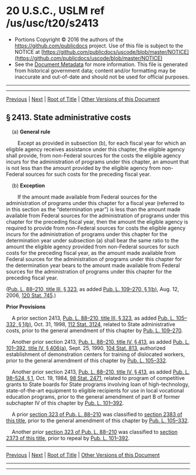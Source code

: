 ---
---

# 20 U.S.C., USLM ref /us/usc/t20/s2413

* Portions Copyright © 2016 the authors of the https://github.com/publicdocs project.
  Use of this file is subject to the NOTICE at [https://github.com/publicdocs/uscode/blob/master/NOTICE](https://github.com/publicdocs/uscode/blob/master/NOTICE)
* See the [Document Metadata](././../../../../../..//README.md) for more information.
  This file is generated from historical government data; content and/or formatting may be inaccurate and out-of-date and should not be used for official purposes.

----------
----------

[Previous](./../../../../../..//us/usc/t20/ch44/schIII/ptB/m__us_usc_t20_s2412.md) | [Next](./../../../../../..//us/usc/t20/ch44/schIII/ptB/m__us_usc_t20_s2414.md) | [Root of Title](./../../../../../../) | [Other Versions of this Document](https://publicdocs.github.io/go/links?ns=uslm&ref=%2Fus%2Fusc%2Ft20%2Fs2413)

## § 2413. State administrative costs

    (a) __General rule__ 

        Except as provided in subsection (b), for each fiscal year for which an eligible agency receives assistance under this chapter, the eligible agency shall provide, from non-Federal sources for the costs the eligible agency incurs for the administration of programs under this chapter, an amount that is not less than the amount provided by the eligible agency from non-Federal sources for such costs for the preceding fiscal year.

    (b) __Exception__ 

        If the amount made available from Federal sources for the administration of programs under this chapter for a fiscal year (referred to in this section as the “determination year”) is less than the amount made available from Federal sources for the administration of programs under this chapter for the preceding fiscal year, then the amount the eligible agency is required to provide from non-Federal sources for costs the eligible agency incurs for the administration of programs under this chapter for the determination year under subsection (a) shall bear the same ratio to the amount the eligible agency provided from non-Federal sources for such costs for the preceding fiscal year, as the amount made available from Federal sources for the administration of programs under this chapter for the determination year bears to the amount made available from Federal sources for the administration of programs under this chapter for the preceding fiscal year.

([Pub. L. 88–210, title III, § 323][/us/pl/88/210/s323], as added [Pub. L. 109–270, § 1(b)][/us/pl/109/270/s1/b], Aug. 12, 2006, [120 Stat. 745][/us/stat/120/745].)

 __Prior Provisions__ 

    A prior section 2413, [Pub. L. 88–210, title III, § 323][/us/pl/88/210/s323], as added [Pub. L. 105–332, § 1(b)][/us/pl/105/332/s1/b], Oct. 31, 1998, [112 Stat. 3124][/us/stat/112/3124], related to State administrative costs, prior to the general amendment of this chapter by [Pub. L. 109–270][/us/pl/109/270].

    Another prior section 2413, [Pub. L. 88–210, title IV, § 413][/us/pl/88/210/s413], as added [Pub. L. 101–392, title IV, § 406(a)][/us/pl/101/392/s406/a], Sept. 25, 1990, [104 Stat. 813][/us/stat/104/813], authorized establishment of demonstration centers for training of dislocated workers, prior to the general amendment of this chapter by [Pub. L. 105–332][/us/pl/105/332].

    Another prior section 2413, [Pub. L. 88–210, title IV, § 413][/us/pl/88/210/s413], as added [Pub. L. 98–524, § 1][/us/pl/98/524/s1], Oct. 19, 1984, [98 Stat. 2471][/us/stat/98/2471], related to program of competitive grants to State boards for State programs involving loan of high-technology, state-of-the-art equipment to eligible recipients for use in local vocational education programs, prior to the general amendment of part B of former subchapter IV of this chapter by [Pub. L. 101–392][/us/pl/101/392].

    A prior [section 323 of Pub. L. 88–210][/us/pl/88/210/s323] was classified to [section 2383 of this title][/us/usc/t20/s2383], prior to the general amendment of this chapter by [Pub. L. 105–332][/us/pl/105/332].

    Another prior [section 323 of Pub. L. 88–210][/us/pl/88/210/s323] was classified to [section 2373 of this title][/us/usc/t20/s2373], prior to repeal by [Pub. L. 101–392][/us/pl/101/392].

----------

[Previous](./../../../../../..//us/usc/t20/ch44/schIII/ptB/m__us_usc_t20_s2412.md) | [Next](./../../../../../..//us/usc/t20/ch44/schIII/ptB/m__us_usc_t20_s2414.md) | [Root of Title](./../../../../../../) | [Other Versions of this Document](https://publicdocs.github.io/go/links?ns=uslm&ref=%2Fus%2Fusc%2Ft20%2Fs2413)

----------
----------

[/us/pl/88/210/s323]: https://publicdocs.github.io/go/links?ns=uslm&ref=%2Fus%2Fpl%2F88%2F210%2Fs323
[/us/pl/109/270/s1/b]: https://publicdocs.github.io/go/links?ns=uslm&ref=%2Fus%2Fpl%2F109%2F270%2Fs1%2Fb
[/us/stat/120/745]: https://publicdocs.github.io/go/links?ns=uslm&ref=%2Fus%2Fstat%2F120%2F745
[/us/pl/88/210/s323]: https://publicdocs.github.io/go/links?ns=uslm&ref=%2Fus%2Fpl%2F88%2F210%2Fs323
[/us/pl/105/332/s1/b]: https://publicdocs.github.io/go/links?ns=uslm&ref=%2Fus%2Fpl%2F105%2F332%2Fs1%2Fb
[/us/stat/112/3124]: https://publicdocs.github.io/go/links?ns=uslm&ref=%2Fus%2Fstat%2F112%2F3124
[/us/pl/109/270]: https://publicdocs.github.io/go/links?ns=uslm&ref=%2Fus%2Fpl%2F109%2F270
[/us/pl/88/210/s413]: https://publicdocs.github.io/go/links?ns=uslm&ref=%2Fus%2Fpl%2F88%2F210%2Fs413
[/us/pl/101/392/s406/a]: https://publicdocs.github.io/go/links?ns=uslm&ref=%2Fus%2Fpl%2F101%2F392%2Fs406%2Fa
[/us/stat/104/813]: https://publicdocs.github.io/go/links?ns=uslm&ref=%2Fus%2Fstat%2F104%2F813
[/us/pl/105/332]: https://publicdocs.github.io/go/links?ns=uslm&ref=%2Fus%2Fpl%2F105%2F332
[/us/pl/88/210/s413]: https://publicdocs.github.io/go/links?ns=uslm&ref=%2Fus%2Fpl%2F88%2F210%2Fs413
[/us/pl/98/524/s1]: https://publicdocs.github.io/go/links?ns=uslm&ref=%2Fus%2Fpl%2F98%2F524%2Fs1
[/us/stat/98/2471]: https://publicdocs.github.io/go/links?ns=uslm&ref=%2Fus%2Fstat%2F98%2F2471
[/us/pl/101/392]: https://publicdocs.github.io/go/links?ns=uslm&ref=%2Fus%2Fpl%2F101%2F392
[/us/pl/88/210/s323]: https://publicdocs.github.io/go/links?ns=uslm&ref=%2Fus%2Fpl%2F88%2F210%2Fs323
[/us/usc/t20/s2383]: https://publicdocs.github.io/go/links?ns=uslm&ref=%2Fus%2Fusc%2Ft20%2Fs2383
[/us/pl/105/332]: https://publicdocs.github.io/go/links?ns=uslm&ref=%2Fus%2Fpl%2F105%2F332
[/us/pl/88/210/s323]: https://publicdocs.github.io/go/links?ns=uslm&ref=%2Fus%2Fpl%2F88%2F210%2Fs323
[/us/usc/t20/s2373]: https://publicdocs.github.io/go/links?ns=uslm&ref=%2Fus%2Fusc%2Ft20%2Fs2373
[/us/pl/101/392]: https://publicdocs.github.io/go/links?ns=uslm&ref=%2Fus%2Fpl%2F101%2F392



